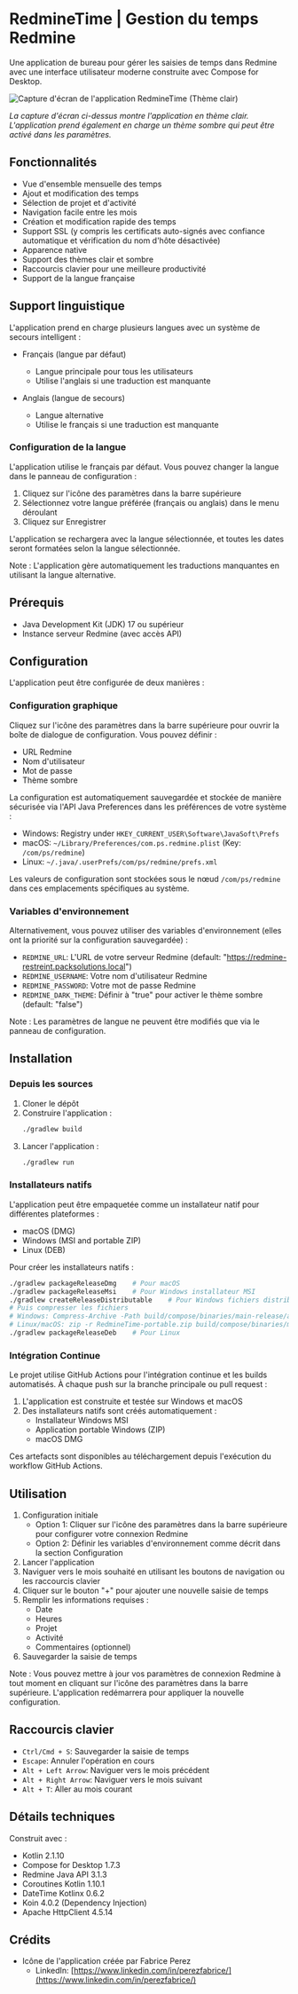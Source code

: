 # RedmineTime | Gestion du temps Redmine

Une application de bureau pour gérer les saisies de temps dans Redmine avec une interface utilisateur moderne construite
avec Compose for Desktop.

![Capture d'écran de l'application RedmineTime (Thème clair)](docs/images/redmine-time-screenshot_fr.png)

*La capture d'écran ci-dessus montre l'application en thème clair. L'application prend également en charge un thème
sombre qui peut être activé dans les paramètres.*

## Fonctionnalités

- Vue d'ensemble mensuelle des temps
- Ajout et modification des temps
- Sélection de projet et d'activité
- Navigation facile entre les mois
- Création et modification rapide des temps
- Support SSL (y compris les certificats auto-signés avec confiance automatique et vérification du nom d'hôte
  désactivée)
- Apparence native
- Support des thèmes clair et sombre
- Raccourcis clavier pour une meilleure productivité
- Support de la langue française

## Support linguistique

L'application prend en charge plusieurs langues avec un système de secours intelligent :

- Français (langue par défaut)
    - Langue principale pour tous les utilisateurs
    - Utilise l'anglais si une traduction est manquante

- Anglais (langue de secours)
    - Langue alternative
    - Utilise le français si une traduction est manquante

### Configuration de la langue

L'application utilise le français par défaut. Vous pouvez changer la langue dans le panneau de configuration :

1. Cliquez sur l'icône des paramètres dans la barre supérieure
2. Sélectionnez votre langue préférée (français ou anglais) dans le menu déroulant
3. Cliquez sur Enregistrer

L'application se rechargera avec la langue sélectionnée, et toutes les dates seront formatées selon la langue
sélectionnée.

Note : L'application gère automatiquement les traductions manquantes en utilisant la langue alternative.

## Prérequis

- Java Development Kit (JDK) 17 ou supérieur
- Instance serveur Redmine (avec accès API)

## Configuration

L'application peut être configurée de deux manières :

### Configuration graphique

Cliquez sur l'icône des paramètres dans la barre supérieure pour ouvrir la boîte de dialogue de configuration. Vous
pouvez définir :

- URL Redmine
- Nom d'utilisateur
- Mot de passe
- Thème sombre

La configuration est automatiquement sauvegardée et stockée de manière sécurisée via l'API Java Preferences dans les
préférences de votre système :

- Windows: Registry under `HKEY_CURRENT_USER\Software\JavaSoft\Prefs`
- macOS: `~/Library/Preferences/com.ps.redmine.plist` (Key: `/com/ps/redmine`)
- Linux: `~/.java/.userPrefs/com/ps/redmine/prefs.xml`

Les valeurs de configuration sont stockées sous le nœud `/com/ps/redmine` dans ces emplacements spécifiques au système.

### Variables d'environnement

Alternativement, vous pouvez utiliser des variables d'environnement (elles ont la priorité sur la configuration
sauvegardée) :

- `REDMINE_URL`: L'URL de votre serveur Redmine (default: "https://redmine-restreint.packsolutions.local")
- `REDMINE_USERNAME`: Votre nom d'utilisateur Redmine
- `REDMINE_PASSWORD`: Votre mot de passe Redmine
- `REDMINE_DARK_THEME`: Définir à "true" pour activer le thème sombre (default: "false")

Note : Les paramètres de langue ne peuvent être modifiés que via le panneau de configuration.

## Installation

### Depuis les sources

1. Cloner le dépôt
2. Construire l'application :
   ```bash
   ./gradlew build
   ```
3. Lancer l'application :
   ```bash
   ./gradlew run
   ```

### Installateurs natifs

L'application peut être empaquetée comme un installateur natif pour différentes plateformes :

- macOS (DMG)
- Windows (MSI and portable ZIP)
- Linux (DEB)

Pour créer les installateurs natifs :

```bash
./gradlew packageReleaseDmg    # Pour macOS
./gradlew packageReleaseMsi    # Pour Windows installateur MSI
./gradlew createReleaseDistributable    # Pour Windows fichiers distribuables
# Puis compresser les fichiers
# Windows: Compress-Archive -Path build/compose/binaries/main-release/app/* -DestinationPath RedmineTime-portable.zip
# Linux/macOS: zip -r RedmineTime-portable.zip build/compose/binaries/main-release/app/*
./gradlew packageReleaseDeb    # Pour Linux
```

### Intégration Continue

Le projet utilise GitHub Actions pour l'intégration continue et les builds automatisés. À chaque push sur la branche
principale ou pull request :

1. L'application est construite et testée sur Windows et macOS
2. Des installateurs natifs sont créés automatiquement :
    - Installateur Windows MSI
    - Application portable Windows (ZIP)
    - macOS DMG

Ces artefacts sont disponibles au téléchargement depuis l'exécution du workflow GitHub Actions.

## Utilisation

1. Configuration initiale
    - Option 1: Cliquer sur l'icône des paramètres dans la barre supérieure pour configurer votre connexion Redmine
    - Option 2: Définir les variables d'environnement comme décrit dans la section Configuration
2. Lancer l'application
3. Naviguer vers le mois souhaité en utilisant les boutons de navigation ou les raccourcis clavier
4. Cliquer sur le bouton "+" pour ajouter une nouvelle saisie de temps
5. Remplir les informations requises :
    - Date
    - Heures
    - Projet
    - Activité
    - Commentaires (optionnel)
6. Sauvegarder la saisie de temps

Note : Vous pouvez mettre à jour vos paramètres de connexion Redmine à tout moment en cliquant sur l'icône des
paramètres dans la barre supérieure. L'application redémarrera pour appliquer la nouvelle configuration.

## Raccourcis clavier

- `Ctrl/Cmd + S`: Sauvegarder la saisie de temps
- `Escape`: Annuler l'opération en cours
- `Alt + Left Arrow`: Naviguer vers le mois précédent
- `Alt + Right Arrow`: Naviguer vers le mois suivant
- `Alt + T`: Aller au mois courant

## Détails techniques

Construit avec :

- Kotlin 2.1.10
- Compose for Desktop 1.7.3
- Redmine Java API 3.1.3
- Coroutines Kotlin 1.10.1
- DateTime Kotlinx 0.6.2
- Koin 4.0.2 (Dependency Injection)
- Apache HttpClient 4.5.14

## Crédits

- Icône de l'application créée par Fabrice Perez
    - LinkedIn: [https://www.linkedin.com/in/perezfabrice/](https://www.linkedin.com/in/perezfabrice/)

